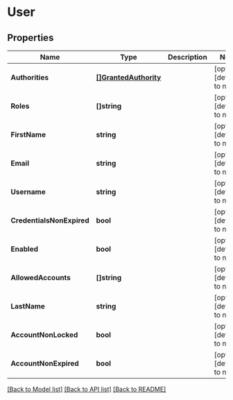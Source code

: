 # User

## Properties
Name | Type | Description | Notes
------------ | ------------- | ------------- | -------------
**Authorities** | [**[]GrantedAuthority**](GrantedAuthority.md) |  | [optional] [default to null]
**Roles** | **[]string** |  | [optional] [default to null]
**FirstName** | **string** |  | [optional] [default to null]
**Email** | **string** |  | [optional] [default to null]
**Username** | **string** |  | [optional] [default to null]
**CredentialsNonExpired** | **bool** |  | [optional] [default to null]
**Enabled** | **bool** |  | [optional] [default to null]
**AllowedAccounts** | **[]string** |  | [optional] [default to null]
**LastName** | **string** |  | [optional] [default to null]
**AccountNonLocked** | **bool** |  | [optional] [default to null]
**AccountNonExpired** | **bool** |  | [optional] [default to null]

[[Back to Model list]](../README.md#documentation-for-models) [[Back to API list]](../README.md#documentation-for-api-endpoints) [[Back to README]](../README.md)


